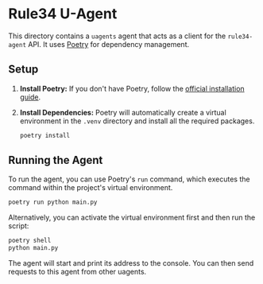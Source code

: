 # Rule34 U-Agent

This directory contains a `uagents` agent that acts as a client for the `rule34-agent` API. It uses [Poetry](https://python-poetry.org/) for dependency management.

## Setup

1.  **Install Poetry:**
    If you don't have Poetry, follow the [official installation guide](https://python-poetry.org/docs/#installation).

2.  **Install Dependencies:**
    Poetry will automatically create a virtual environment in the `.venv` directory and install all the required packages.

    ```bash
    poetry install
    ```

## Running the Agent

To run the agent, you can use Poetry's `run` command, which executes the command within the project's virtual environment.

```bash
poetry run python main.py
```

Alternatively, you can activate the virtual environment first and then run the script:

```bash
poetry shell
python main.py
```

The agent will start and print its address to the console. You can then send requests to this agent from other uagents. 